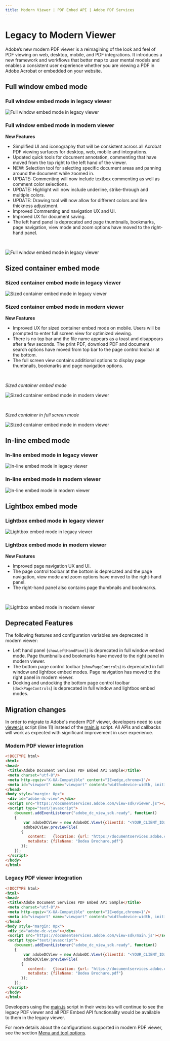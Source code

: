 ```yaml
---
title: Modern Viewer | PDF Embed API | Adobe PDF Services
---
```

# Legacy to Modern Viewer

Adobe’s new modern PDF viewer is a reimagining of the look and feel of PDF viewing 
on web, desktop, mobile, and PDF integrations.  It introduces a new framework and 
workflows that better map to user mental models and enables a consistent user 
experience whether you are viewing a PDF in Adobe Acrobat or embedded on your website.
  
## Full window embed mode

### Full window embed mode in legacy viewer

![Full window embed mode in legacy viewer](../images/fullwindow_legacy.png)

### Full window embed mode in modern viewer

**New Features**

* Simplified UI and iconography that will be consistent across all Acrobat PDF viewing 
  surfaces for desktop, web, mobile and integrations.
* Updated quick tools for document annotation, commenting that have moved from the top 
  right to the left hand of the viewer.
* NEW: Selection tool for selecting specific document areas and panning around the
  document while zoomed in.
* UPDATE: Commenting will now include textbox commenting as well as comment color 
  selections.
* UPDATE: Highlight will now include underline, strike-through and multiple colors.
* UPDATE: Drawing tool will now allow for different colors and line thickness adjustment.
* Improved Commenting and navigation UX and UI.
* Improved UX for document saving.
* The left hand panel is deprecated and page thumbnails, bookmarks, page navigation, 
  view mode and zoom options have moved to the right-hand panel.

<br/>

![Full window embed mode in legacy viewer](../images/fullwindow1.png)

## Sized container embed mode

### Sized container embed mode in legacy viewer

![Sized container embed mode in legacy viewer](../images/sized_legacy.png)

### Sized container embed mode in modern viewer

**New Features**

* Improved UX for sized container embed mode on mobile. Users will be prompted to enter 
  full screen view for optimized viewing.
* There is no top bar and the file name appears as a toast and disappears after a 
  few seconds. The print PDF, download PDF and document search options have 
  moved from top bar to the page control toolbar at the bottom.
* The full screen view contains additional options to display page thumbnails, 
  bookmarks and page navigation options.

<br/>

*Sized container embed mode*

![Sized container embed mode in modern viewer](../images/sized_new.png)

<br/>

*Sized container in full screen mode*

![Sized container embed mode in modern viewer](../images/sized_full.png)

## In-line embed mode

### In-line embed mode in legacy viewer

![In-line embed mode in legacy viewer](../images/inline_legacy.png)

### In-line embed mode in modern viewer

![In-line embed mode in modern viewer](../images/inline_search.png)

## Lightbox embed mode

### Lightbox embed mode in legacy viewer

![Lightbox embed mode in legacy viewer](../images/lightbox_legacy.png)

### Lightbox embed mode in modern viewer

**New Features**

* Improved page navigation UX and UI.
* The page control toolbar at the bottom is deprecated and the page navigation, 
  view mode and zoom options have moved to the right-hand panel.
* The right-hand panel also contains page thumbnails and bookmarks.

<br/>

![Lightbox embed mode in modern viewer](../images/lightboxscreen.png)

## Deprecated Features

The following features and configuration variables are deprecated in modern viewer: 

* Left hand panel (`showLeftHandPanel`) is deprecated in full window embed mode. 
  Page thumbnails and bookmarks have moved to the right panel in modern viewer.
* The bottom page control toolbar (`showPageControls`) is deprecated in full window 
  and lightbox embed modes. Page navigation has moved to the right panel in modern viewer.
* Docking and undocking the bottom page control toolbar (`dockPageControls`) is deprecated 
  in full window and lightbox embed modes.

## Migration changes

In order to migrate to Adobe's modern PDF viewer, developers need to use 
[viewer.js](https://documentservices.adobe.com/view-sdk/viewer.js) script (line 11) instead of the
[main.js](https://documentservices.adobe.com/view-sdk/main.js) script. All APIs and callbacks will work as expected 
with significant improvement in user experience.


### Modern PDF viewer integration

```html
<!DOCTYPE html>
<html>
<head>
 <title>Adobe Document Services PDF Embed API Sample</title>
 <meta charset="utf-8"/>
 <meta http-equiv="X-UA-Compatible" content="IE=edge,chrome=1"/>
 <meta id="viewport" name="viewport" content="width=device-width, initial-scale=1"/>
</head>
<body style="margin: 0px">
 <div id="adobe-dc-view"></div>
 <script src="https://documentservices.adobe.com/view-sdk/viewer.js"></script>
 <script type="text/javascript">
    document.addEventListener("adobe_dc_view_sdk.ready", function()
    {
        var adobeDCView = new AdobeDC.View({clientId: "<YOUR_CLIENT_ID>", divId: "adobe-dc-view"});
        adobeDCView.previewFile(
       {
          content:   {location: {url: "https://documentservices.adobe.com/view-sdk-demo/PDFs/Bodea Brochure.pdf"}},
          metaData: {fileName: "Bodea Brochure.pdf"}
       });
    });
 </script>
</body>
</html>
```

### Legacy PDF viewer integration

```html
<!DOCTYPE html>
<html>
<head>
 <title>Adobe Document Services PDF Embed API Sample</title>
 <meta charset="utf-8"/>
 <meta http-equiv="X-UA-Compatible" content="IE=edge,chrome=1"/>
 <meta id="viewport" name="viewport" content="width=device-width, initial-scale=1"/>
</head>
<body style="margin: 0px">
 <div id="adobe-dc-view"></div>
 <script src="https://documentservices.adobe.com/view-sdk/main.js"></script>
 <script type="text/javascript">
    document.addEventListener("adobe_dc_view_sdk.ready", function()
    {
        var adobeDCView = new AdobeDC.View({clientId: "<YOUR_CLIENT_ID>", divId: "adobe-dc-view"});
        adobeDCView.previewFile(
       {
          content:   {location: {url: "https://documentservices.adobe.com/view-sdk-demo/PDFs/Bodea Brochure.pdf"}},
          metaData: {fileName: "Bodea Brochure.pdf"}
       });
    });
 </script>
</body>
</html>
```

Developers using the [main.js](https://documentservices.adobe.com/view-sdk/main.js) script in their websites
will continue to see the legacy PDF viewer and all PDF Embed API functionality
would be available to them in the legacy viewer.

For more details about the configurations supported in modern PDF viewer,
see the section [Menu and tool options](../howtos_ui.md/#menu-and-tool-options).
